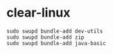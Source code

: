 # clear-linux

```
sudo swupd bundle-add dev-utils
sudo swupd bundle-add zip
sudo swupd bundle-add java-basic
```
